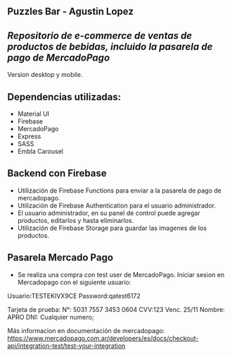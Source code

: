 ## Puzzles Bar - Agustin Lopez

## _Repositorio de e-commerce de ventas de productos de bebidas, incluido la pasarela de pago de MercadoPago_
Version desktop y mobile.


## Dependencias utilizadas:
- Material UI
- Firebase
- MercadoPago
- Express
- SASS
- Embla Carousel 


## Backend con Firebase
- Utilización de Firebase Functions para enviar a la pasarela de pago de mercadopago.
- Utilización de Firebase Authentication para el usuario administrador.
- El usuario administrador, en su panel de control puede agregar productos, editarlos y hasta eliminarlos.
- Utilización de Firebase Storage para guardar las imagenes de los productos. 

## Pasarela Mercado Pago

- Se realiza una compra con test user de MercadoPago. 
Iniciar sesion en Mercadopago con el siguiente usuario:

Usuario:TESTEKIVX9CE
Password:qatest6172

Tarjeta de prueba:
N°: 5031 7557 3453 0604
CVV:123
Venc. 25/11
Nombre: APRO 
DNI: Cualquier numero;

Más informacion en  documentación de mercadopago:
https://www.mercadopago.com.ar/developers/es/docs/checkout-api/integration-test/test-your-integration